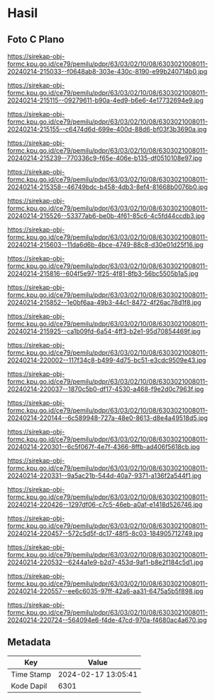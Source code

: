 # Hasil

## Foto C Plano

https://sirekap-obj-formc.kpu.go.id/ce79/pemilu/pdpr/63/03/02/10/08/6303021008011-20240214-215033--f0648ab8-303e-430c-8190-e99b240714b0.jpg

https://sirekap-obj-formc.kpu.go.id/ce79/pemilu/pdpr/63/03/02/10/08/6303021008011-20240214-215115--09279611-b90a-4ed9-b6e6-4e17732694e9.jpg

https://sirekap-obj-formc.kpu.go.id/ce79/pemilu/pdpr/63/03/02/10/08/6303021008011-20240214-215155--c6474d6d-699e-400d-88d6-bf03f3b3690a.jpg

https://sirekap-obj-formc.kpu.go.id/ce79/pemilu/pdpr/63/03/02/10/08/6303021008011-20240214-215239--770336c9-f65e-406e-b135-df0510108e97.jpg

https://sirekap-obj-formc.kpu.go.id/ce79/pemilu/pdpr/63/03/02/10/08/6303021008011-20240214-215358--46749bdc-b458-4db3-8ef4-81668b0076b0.jpg

https://sirekap-obj-formc.kpu.go.id/ce79/pemilu/pdpr/63/03/02/10/08/6303021008011-20240214-215526--53377ab6-be0b-4f61-85c6-4c5fd44ccdb3.jpg

https://sirekap-obj-formc.kpu.go.id/ce79/pemilu/pdpr/63/03/02/10/08/6303021008011-20240214-215603--11da6d6b-4bce-4749-88c8-d30e01d25f16.jpg

https://sirekap-obj-formc.kpu.go.id/ce79/pemilu/pdpr/63/03/02/10/08/6303021008011-20240214-215816--604f5e97-1f25-4f81-8fb3-56bc5505b1a5.jpg

https://sirekap-obj-formc.kpu.go.id/ce79/pemilu/pdpr/63/03/02/10/08/6303021008011-20240214-215852--1e0bf6aa-49b3-44c1-8472-4f26ac78d1f8.jpg

https://sirekap-obj-formc.kpu.go.id/ce79/pemilu/pdpr/63/03/02/10/08/6303021008011-20240214-215925--ca1b09fd-6a54-4ff3-b2e1-95d70854469f.jpg

https://sirekap-obj-formc.kpu.go.id/ce79/pemilu/pdpr/63/03/02/10/08/6303021008011-20240214-220002--117f34c8-b499-4d75-bc51-e3cdc9509e43.jpg

https://sirekap-obj-formc.kpu.go.id/ce79/pemilu/pdpr/63/03/02/10/08/6303021008011-20240214-220037--1870c5b0-df17-4530-a468-f9e2d0c7963f.jpg

https://sirekap-obj-formc.kpu.go.id/ce79/pemilu/pdpr/63/03/02/10/08/6303021008011-20240214-220144--6c589948-727a-48e0-8613-d8e4a49518d5.jpg

https://sirekap-obj-formc.kpu.go.id/ce79/pemilu/pdpr/63/03/02/10/08/6303021008011-20240214-220301--6c5f067f-4e7f-4366-8ffb-ad406f5618cb.jpg

https://sirekap-obj-formc.kpu.go.id/ce79/pemilu/pdpr/63/03/02/10/08/6303021008011-20240214-220331--9a5ac21b-544d-40a7-9371-a136f2a544f1.jpg

https://sirekap-obj-formc.kpu.go.id/ce79/pemilu/pdpr/63/03/02/10/08/6303021008011-20240214-220426--1297df06-c7c5-46eb-a0af-e1418d526746.jpg

https://sirekap-obj-formc.kpu.go.id/ce79/pemilu/pdpr/63/03/02/10/08/6303021008011-20240214-220457--572c5d5f-dc17-48f5-8c03-184905712749.jpg

https://sirekap-obj-formc.kpu.go.id/ce79/pemilu/pdpr/63/03/02/10/08/6303021008011-20240214-220532--6244a1e9-b2d7-453d-9af1-b8e2f184c5d1.jpg

https://sirekap-obj-formc.kpu.go.id/ce79/pemilu/pdpr/63/03/02/10/08/6303021008011-20240214-220557--ee6c6035-97ff-42a6-aa31-6475a5b5f898.jpg

https://sirekap-obj-formc.kpu.go.id/ce79/pemilu/pdpr/63/03/02/10/08/6303021008011-20240214-220724--564094e6-f4de-47cd-970a-f4680ac4a670.jpg


## Metadata

| Key        | Value               |
| ---------- | ------------------- |
| Time Stamp | 2024-02-17 13:05:41 |
| Kode Dapil | 6301                |



